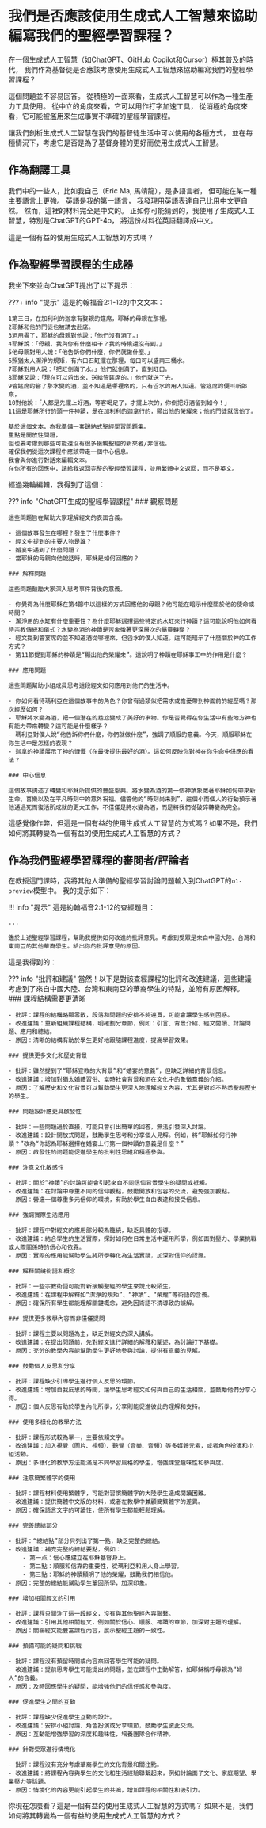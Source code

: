 # 我們是否應該使用生成式人工智慧來協助編寫我們的聖經學習課程？

在一個生成式人工智慧（如ChatGPT、GitHub Copilot和Cursor）極其普及的時代，
我們作為基督徒是否應該考慮使用生成式人工智慧來協助編寫我們的聖經學習課程？

這個問題並不容易回答。
從積極的一面來看，生成式人工智慧可以作為一種生產力工具使用。
從中立的角度來看，它可以用作打字加速工具，
從消極的角度來看，它可能被濫用來生成事實不準確的聖經學習課程。

讓我們剖析生成式人工智慧在我們的基督徒生活中可以使用的各種方式，
並在每種情況下，考慮它是否是為了基督身體的更好而使用生成式人工智慧。

## 作為翻譯工具

我們中的一些人，比如我自己（Eric Ma, 馬靖龍），是多語言者，
但可能在某一種主要語言上更強。
英語是我的第一語言，
我發現用英語表達自己比用中文更自然。
然而，這裡的材料完全是中文的。
正如你可能猜到的，我使用了生成式人工智慧，特別是ChatGPT的GPT-4o，
將這份材料從英語翻譯成中文。

這是一個有益的使用生成式人工智慧的方式嗎？

## 作為聖經學習課程的生成器

我坐下來並向ChatGPT提出了以下提示：

???+ info "提示"
    這是約翰福音2:1-12的中文文本：

    1第三日，在加利利的迦拿有娶親的筵席，耶穌的母親在那裡。
    2耶穌和他的門徒也被請去赴席。
    3酒用盡了，耶穌的母親對他說：「他們沒有酒了。」
    4耶穌說：「母親，我與你有什麼相干？我的時候還沒有到。」
    5他母親對用人說：「他告訴你們什麼，你們就做什麼。」
    6照猶太人潔淨的規矩，有六口石缸擺在那裡，每口可以盛兩三桶水。
    7耶穌對用人說：「把缸倒滿了水。」他們就倒滿了，直到缸口。
    8耶穌又說：「現在可以舀出來，送給管筵席的。」他們就送了去。
    9管筵席的嘗了那水變的酒，並不知道是哪裡來的，只有舀水的用人知道。管筵席的便叫新郎來，
    10對他說：「人都是先擺上好酒，等客喝足了，才擺上次的，你倒把好酒留到如今！」
    11這是耶穌所行的頭一件神蹟，是在加利利的迦拿行的，顯出他的榮耀來；他的門徒就信他了。

    基於這個文本，為我準備一套歸納式聖經學習問題集。
    重點是開放性問題，
    但也要考慮到那些可能還沒有很多接觸聖經的新來者/非信徒。
    確保我們從這次課程中應該帶走一個中心信息。
    我會與你進行對話來編輯文本。
    在你所有的回應中，請給我返回完整的聖經學習課程，並用繁體中文返回，而不是英文。

經過幾輪編輯，我得到了這個：

??? info "ChatGPT生成的聖經學習課程"
    ### 觀察問題

    這些問題旨在幫助大家理解經文的表面含義。

    - 這個故事發生在哪裡？發生了什麼事件？
    - 經文中提到的主要人物是誰？
    - 婚宴中遇到了什麼問題？
    - 當耶穌的母親向他說話時，耶穌是如何回應的？

    ### 解釋問題

    這些問題鼓勵大家深入思考事件背後的意義。

    - 你覺得為什麼耶穌在第4節中以這樣的方式回應他的母親？他可能在暗示什麼關於他的使命或時間？
    - 潔淨用的水缸有什麼重要性？為什麼耶穌選擇這些特定的水缸來行神蹟？這可能說明他如何看待宗教傳統和儀式？水變為酒的神蹟是否象徵著更深層次的屬靈轉變？
    - 經文提到管宴席的並不知道酒從哪裡來，但舀水的僕人知道。這可能暗示了什麼關於神的工作方式？
    - 第11節提到耶穌的神蹟是“顯出他的榮耀來”。這說明了神蹟在耶穌事工中的作用是什麼？

    ### 應用問題

    這些問題幫助小組成員思考這段經文如何應用到他們的生活中。

    - 你如何看待瑪利亞在這個故事中的角色？你曾有過類似把需求或擔憂帶到神面前的經歷嗎？那次經歷如何？
    - 耶穌將水變為酒，把一個潛在的尷尬變成了美好的事物。你是否覺得在你生活中有些地方神也有能力帶來轉變？這可能是什麼樣子？
    - 瑪利亞對僕人說“他告訴你們什麼，你們就做什麼”，強調了順服的意義。今天，順服耶穌在你生活中是怎樣的表現？
    - 迦拿的神蹟展示了神的慷慨（在最後提供最好的酒）。這如何反映你對神在你生命中供應的看法？

    ### 中心信息

    這個故事講述了轉變和耶穌所提供的豐盛恩典。將水變為酒的第一個神蹟象徵著耶穌如何帶來新生命、喜樂以及在平凡時刻中的意外祝福。儘管他的“時刻尚未到”，這個小而個人的行動預示著他通過死而復活所成就的更大工作，不僅僅是將水變為酒，而是將我們從破碎轉變為完全。

這感覺像作弊，但這是一個有益的使用生成式人工智慧的方式嗎？如果不是，我們如何將其轉變為一個有益的使用生成式人工智慧的方式？

## 作為我們聖經學習課程的審閱者/評論者

在教授這門課時，我將其他人準備的聖經學習討論問題輸入到ChatGPT的`o1-preview`模型中。
我的提示如下：

!!! info "提示"
    這是約翰福音2:1-12的查經題目：

    ...

    鑑於上述聖經學習課程，幫助我提供如何改進的批評意見。考慮到受眾是來自中國大陸、台灣和東南亞的其他華裔學生。給出你的批評意見的原因。

這是我得到的：

??? info "批評和建議"
    當然！以下是對該查經課程的批評和改進建議，這些建議考慮到了來自中國大陸、台灣和東南亞的華裔學生的特點，並附有原因解釋。
    ### 課程結構需要更清晰

    - 批評：課程的結構略顯零散，段落和問題的安排不夠連貫，可能會讓學生感到困惑。
    - 改進建議：重新組織課程結構，明確劃分章節，例如：引言、背景介紹、經文閱讀、討論問題、應用和總結。
    - 原因：清晰的結構有助於學生更好地跟隨課程進度，提高學習效果。

    ### 提供更多文化和歷史背景

    - 批評：雖然提到了“耶穌宣教的大背景”和“婚宴的意義”，但缺乏詳細的背景信息。
    - 改進建議：增加對猶太婚禮習俗、當時社會背景和酒在文化中的象徵意義的介紹。
    - 原因：了解歷史和文化背景可以幫助學生更深入地理解經文內容，尤其是對於不熟悉聖經歷史的學生。

    ### 問題設計應更具啟發性

    - 批評：一些問題過於直接，可能只會引出簡單的回答，無法引發深入討論。
    - 改進建議：設計開放式問題，鼓勵學生思考和分享個人見解。例如，將“耶穌如何行神蹟？”改為“你認為耶穌選擇在婚宴上行第一個神蹟的意義是什麼？”
    - 原因：啟發性的问题能促進學生的批判性思維和積極參與。

    ### 注意文化敏感性

    - 批評：關於“神蹟”的討論可能會引起來自不同信仰背景學生的疑問或抵觸。
    - 改進建議：在討論中尊重不同的信仰觀點，鼓勵開放和包容的交流，避免強加觀點。
    - 原因：營造一個尊重多元信仰的環境，有助於學生自由表達和接受信息。

    ### 強調實際生活應用

    - 批評：課程中對經文的應用部分較為籠統，缺乏具體的指導。
    - 改進建議：結合學生的生活實際，探討如何在日常生活中運用所學，例如面對壓力、學業挑戰或人際關係時的信心和依靠。
    - 原因：實際的應用能幫助學生將所學轉化為生活實踐，加深對信仰的認識。

    ### 解釋關鍵術語和概念

    - 批評：一些宗教術語可能對新接觸聖經的學生來說比較陌生。
    - 改進建議：在課程中解釋如“潔淨的規矩”、“神蹟”、“榮耀”等術語的含義。
    - 原因：確保所有學生都能理解關鍵概念，避免因術語不清導致的誤解。

    ### 提供更多教學內容而非僅僅提問

    - 批評：課程主要以問題為主，缺乏對經文的深入講解。
    - 改進建議：在提出問題前，先對經文進行詳細的解釋和闡述，為討論打下基礎。
    - 原因：充分的教學內容能幫助學生更好地參與討論，提供有意義的見解。

    ### 鼓勵個人反思和分享

    - 批評：課程缺少引導學生進行個人反思的環節。
    - 改進建議：增加自我反思的時間，讓學生思考經文如何與自己的生活相關，並鼓勵他們分享心得。
    - 原因：個人反思有助於學生內化所學，分享則能促進彼此的理解和支持。

    ### 使用多樣化的教學方法

    - 批評：課程形式較為單一，主要依賴文字。
    - 改進建議：加入視覺（圖片、視頻）、聽覺（音樂、音頻）等多媒體元素，或者角色扮演和小組活動。
    - 原因：多樣化的教學方法能滿足不同學習風格的學生，增強課堂趣味性和參與度。

    ### 注意簡繁體字的使用

    - 批評：課程材料使用繁體字，可能對習慣簡體字的大陸學生造成閱讀困難。
    - 改進建議：提供簡體中文版的材料，或者在教學中兼顧簡繁體字的差異。
    - 原因：確保語言文字的可讀性，使所有學生都能輕鬆理解。

    ### 完善總結部分

    - 批評：“總結點”部分只列出了第一點，缺乏完整的總結。
    - 改進建議：補充完整的總結要點，例如：
        - 第一点：信心應建立在耶穌基督身上。
        - 第二點：順服和信靠的重要性，從瑪利亞和用人身上學習。
        - 第三點：耶穌的神蹟顯明了他的榮耀，鼓勵我們相信他。
    - 原因：完整的總結能幫助學生鞏固所學，加深印象。

    ### 增加相關經文的引用

    - 批評：課程只關注了這一段經文，沒有與其他聖經內容聯繫。
    - 改進建議：引用其他相關經文，例如關於信心、順服、神蹟的章節，加深對主題的理解。
    - 原因：關聯經文能豐富課程內容，展示聖經主題的一致性。

    ### 預備可能的疑問和挑戰

    - 批評：課程沒有預留時間或內容來回答學生可能的疑問。
    - 改進建議：提前思考學生可能提出的問題，並在課程中主動解答，如耶穌稱呼母親為“婦人”的含義。
    - 原因：及時回應學生的疑問，能增強他們的信任感和參與度。

    ### 促進學生之間的互動

    - 批評：課程缺少促進學生互動的設計。
    - 改進建議：安排小組討論、角色扮演或分享環節，鼓勵學生彼此交流。
    - 原因：互動能增強學習的深度和趣味性，培養團隊合作精神。

    ### 針對受眾進行情境化

    - 批評：課程沒有充分考慮華裔學生的文化背景和關注點。
    - 改進建議：將課程內容與學生的文化和生活經驗聯繫起來，例如討論面子文化、家庭期望、學業壓力等話題。
    - 原因：情境化的內容更能引起學生的共鳴，增加課程的相關性和吸引力。

你現在怎麼看？這是一個有益的使用生成式人工智慧的方式嗎？
如果不是，我們如何將其轉變為一個有益的使用生成式人工智慧的方式？
